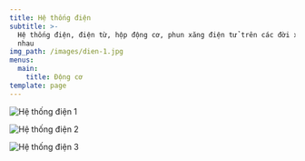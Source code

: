 ```yaml
---
title: Hệ thống điện
subtitle: >-
  Hệ thống điện, điện từ, hộp động cơ, phun xăng điện tử trên các đời xe khác
  nhau
img_path: /images/dien-1.jpg
menus:
  main:
    title: Động cơ
template: page
---
```

![Hệ thống điện 1](/images/dien-1-1-.jpg "Hệ thống điện 1")

![Hệ thống điện 2](/images/dien-2.jpg "Hệ thống điện 2")

![Hệ thống điện 3](/images/dien-4.jpg "Hệ thống điện 3")
